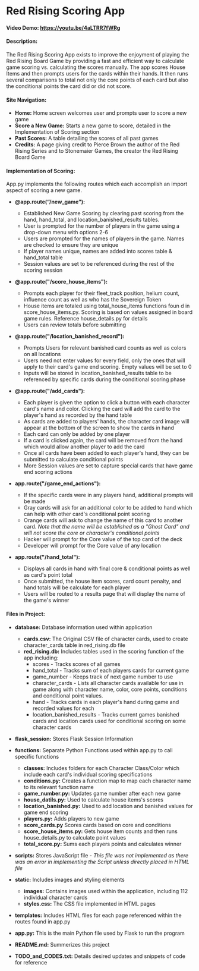 # Red Rising Scoring App

#### Video Demo:  https://youtu.be/4aLTRR7fWRg
#### Description:

The Red Rising Scoring App exists to improve  the enjoyment of playing the Red Rising Board Game by providing a fast and efficient way to calculate game scoring vs. calculating the scores manually.  The app scores House Items and then prompts users for the cards within their hands.  It then runs several comparisons to total not only the core points of each card but also the conditional points the card did or did not score.


#### **Site Navigation:**
* **Home:** Home screen welcomes user and prompts user to score a new game
* **Score a New Game:** Starts a new game to score, detailed in the Implementation of Scoring section
* **Past Scores:**  A table detailing the scores of all past games
* **Credits:**  A page giving credit to Pierce Brown the author of the Red Rising Series and to Stonemaier Games, the creator the Red Rising Board Game


#### **Implementation of Scoring:**
App.py implements the following routes which each accomplish an import aspect of scoring a new game.


* **@app.route(“/new_game”):**
    * Established New Game Scoring by clearing past scoring from the hand, hand_total, and location_banished_results tables.
    * User is prompted for the number of players in the game using a drop-down menu with options 2-6
    * Users are prompted for the names of players in the game.  Names are checked to ensure they are unique
    * If player names unique, names are added into scores table & hand_total table
    * Session values are set to be referenced during the rest of the scoring session

* **@app.route("/score_house_items"):**
    * Prompts each player for their fleet_track position, helium count, influence count as well as who has the Sovereign Token
    * House items are totaled using total_house_items functions foun d in score_house_items.py.  Scoring is based on values assigned in board game rules. Reference house_details.py for details
    * Users can review totals before submitting

* **@app.route("/location_banished_record"):**
    * Prompts Users for relevant banished card counts as well as colors on all locations
    * Users need not enter values for every field, only the ones that will apply to their card's game end scoring.  Empty values will be set to 0
    * Inputs will be stored in location_banished_results table to be referenced by specific cards during the conditional scoring phase

* **@app.route("/add_cards"):**
    * Each player is given the option to click a button with each character card's name and color.  Clicking the card will add the card to the player's hand as recorded by the hand table
    * As cards are added to players' hands, the character card image will appear at the bottom of the screen to show the cards in hand
    * Each card can only be added by one player
    * If a card is clicked again, the card will be removed from the hand which would allow another player to add the card
    * Once all cards have been added to each player's hand, they can be submitted to calculate conditional points
    * More Session values are set to capture special cards that have game end scoring actions

* **app.route("/game_end_actions"):**
    * If the specific cards were in any players hand, additional prompts will be made
    * Gray cards will ask for an additional color to be added to hand which can help with other card's conditional point scoring
    * Orange cards will ask to change the name of this card to another card.  *Note that the name will be established as a "Ghost Card" and will not score the core or character's conditional points*
    * Hacker will prompt for the Core value of the top card of the deck
    * Developer will prompt for the Core value of any location

* **app.route("/hand_total"):**
    * Displays all cards in hand with final core & conditional points as well as card's point total
    * Once submitted, the house item scores, card count penalty, and hand totals will be calculate for each player
    * Users will be routed to a results page that will display the name of the game's winner


#### **Files in Project:**

* **database:** Database information used within application
    * **cards.csv:** The Original CSV file of character cards, used to create character_cards table in red_rising.db file
    * **red_rising.db:** Includes tables used in the scoring function of the app including:
        * scores - Tracks scores of all games
        * hand_total - Tracks sum of each players cards for current game
        * game_number - Keeps track of next game number to use
        * character_cards - Lists all character cards available for use in game along with character name, color, core points, conditions and conditional point values.
        * hand - Tracks cards in each player's hand during game and recorded values for each
        * location_banished_results - Tracks current games banished cards and location cards used for conditional scoring on some character cards

* **flask_session:** Stores Flask Session Information

* **functions:** Separate Python Functions used within app.py to call specific functions
    * **classes:** Includes folders for each Character Class/Color which include each card's individual scoring specifications
    * **conditions.py:** Creates a function map to map each character name to its relevant function name
    * **game_number.py:** Updates game number after each new game
    * **house_datils.py:** Used to calculate house items's scores
    * **location_banished.py:** Used to add location and banished values for game end scoring
    * **players.py:** Adds players to new game
    * **score_cards.py** Scores cards based on core and conditions
    * **score_house_items.py:** Gets house item counts and then runs house_details.py to calculate point values
    * **total_score.py:** Sums each players points and calculates winner

* **scripts:** Stores JavaScript file - *This file was not implemented as there was an error in implementing the Script unless directly placed in HTML file*

* **static:** Includes images and styling elements
    * **images:** Contains images used within the application, including 112 individual character cards
    * **styles.css:** The CSS file implemented in HTML pages

* **templates:** Includes HTML files for each page referenced within the routes found in app.py

* **app.py:**   This is the main Python file used by Flask to run the program

* **README.md:**    Summerizes this project

* **TODO_and_CODES.txt:** Details desired updates and snippets of code for reference

